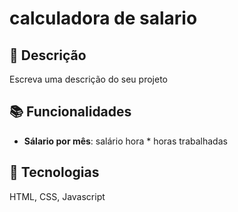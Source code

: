 # calculadora de salario

## 📝 Descrição
Escreva uma descrição do seu projeto

## 📚 Funcionalidades
- **Sálario por mês**: salário hora * horas trabalhadas 

## 🔨 Tecnologias
HTML, CSS, Javascript

